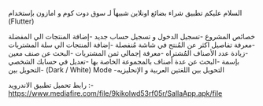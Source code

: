 السلام عليكم
تطبيق شراء بضائع اونلاين شبيهاً لـ سوق دوت كوم و امازون بإستخدام (Flutter)

خصائص المشروع
-تسجيل الدخول و تسجيل حساب جديد
-إضافة المنتجات الي المفضلة
-معرفة تفاصيل اكثر عن المُنتج في شاشة مُنفصلة
-إضافة المنتجات الي سلة المشتريات
-زيادة عدد الأصناف المُشتراه
-معرفة إجمالي ثمن المشتريات
-البحث عن صنف معين بإسمة
-البحث عن عدة أصناف بالمجموعة الخاصة بها
-تعديل في حسابك الشخصي
-التحويل بين (Dark / White) Mode
-التحويل بين اللغتين العربية و الإنحليزيه

رابط تحميل تطبيق الاندرويد :- 
https://www.mediafire.com/file/9kikolwd53rf05r/SallaApp.apk/file
